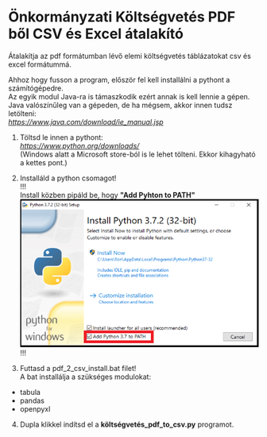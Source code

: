 # Önkormányzati Költségvetés PDF ből CSV és Excel átalakító  
Átalakítja az pdf formátumban lévő elemi költségvetés táblázatokat csv és excel formátummá.

Ahhoz hogy fusson a program, először fel kell installálni a pythont a számítógépedre.  
Az egyik modul Java-ra is támaszkodik ezért annak is kell lennie a gépen.  
Java valószínűleg van a gépeden, de ha mégsem, akkor innen tudsz letölteni:  
*https://www.java.com/download/ie_manual.jsp*  

1) Töltsd le innen a pythont:  
*https://www.python.org/downloads/*  
(Windows alatt a Microsoft store-ból is le lehet tölteni. Ekkor kihagyható a kettes pont.)  

2) Installáld a python csomagot!  
!!!  
Install közben pipáld be, hogy **"Add Pyhton to PATH"**  
![alt text](https://github.com/xngst/Koltsegvetes-PDF-to-CSV-Excel/blob/main/install/install.png)
!!!  
  
3) Futtasd a pdf_2_csv_install.bat filet!  
A bat installálja a szükséges modulokat:  
* tabula  
* pandas   
* openpyxl  
  
4) Dupla klikkel indítsd el a **költségvetés_pdf_to_csv.py** programot.  

